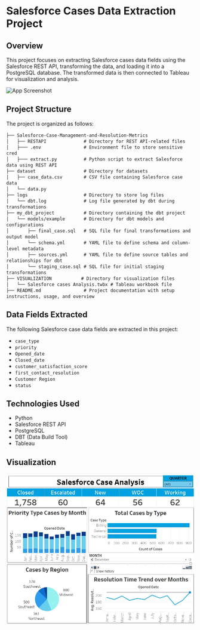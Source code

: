 # Salesforce Cases Data Extraction Project

## Overview

This project focuses on extracting Salesforce cases data fields using the Salesforce REST API, transforming the data, and loading it into a PostgreSQL database. The transformed data is then connected to Tableau for visualization and analysis.

![App Screenshot](./images/data_flow.png "Application Screenshot")


## Project Structure

The project is organized as follows:

```plaintext
├── Salesforce-Case-Management-and-Resolution-Metrics
│   ├── RESTAPI              # Directory for REST API-related files
│   ├─── .env                # Environment file to store sensitive cred
│   ├─── extract.py          # Python script to extract Salesforce data using REST API
├── dataset                  # Directory for datasets
│   ├── case_data.csv        # CSV file containing Salesforce case data 
│   └── data.py              
├── logs                     # Directory to store log files
│   └── dbt.log              # Log file generated by dbt during transformations
├── my_dbt_project           # Directory containing the dbt project
│   └── models/example       # Directory for dbt models and configurations
│       ├── final_case.sql   # SQL file for final transformations and output model
│       └── schema.yml       # YAML file to define schema and column-level metadata
│       ├── sources.yml      # YAML file to define source tables and relationships for dbt
│       └── staging_case.sql # SQL file for initial staging transformations
├── VISUALIZATION           # Directory for visualization files
│   └── Salesforce cases Analysis.twbx # Tableau workbook file 
├── README.md                # Project documentation with setup instructions, usage, and overview

```


## Data Fields Extracted

The following Salesforce case data fields are extracted in this project:

- `case_type`
- `priority`
- `Opened_date`
- `Closed_date`
- `customer_satisfaction_score`
- `first_contact_resolution`
- `Customer Region`
- `status`

## Technologies Used

- Python
- Salesforce REST API
- PostgreSQL
- DBT (Data Build Tool)
- Tableau

## Visualization

![App Screenshot](./images/dashboard.jpg "Application Screenshot")


